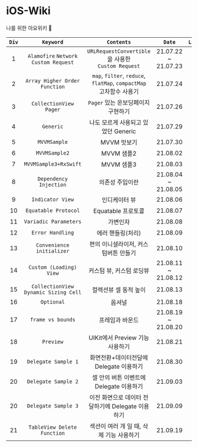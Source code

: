 # iOS-Wiki
나를 위한 아요위키 

|`Div`|`Keyword`|`Contents`|`Date`|`Link`|
|:--:|:--:|:--:|:--:|:--:|
|1|`Alamofire` `Network` `Custom Request`|`URLRequestConvertible`을 사용한 <br/> `Custom Request`|21.07.22 ~ 21.07.23|-|
|2|`Array Higher Order Function`|`map`, `filter`, `reduce`, `flatMap`, `compactMap` <br/> 고차함수 사용기 |21.07.24|-|
|3|`CollectionView` `Pager`|`Pager` 있는 온보딩페이지 구현하기 |21.07.26|[🔖](https://github.com/Taehyeon-Kim/iOS-Wiki/tree/master/OnboardingSample)|
|4|`Generic`|나도 모르게 사용되고 있었던 Generic|21.07.29|[🔖](https://github.com/Taehyeon-Kim/iOS-Wiki/blob/master/Generic.md)|
|5|`MVVMSample`|MVVM 맛보기|21.07.30|-|
|6|`MVVMSample2`|MVVM 샘플2 |21.08.02|-|
|7|`MVVMSample3+RxSwift`|MVVM 샘플3|21.08.03|-|
|8|`Dependency Injection`|의존성 주입이란|21.08.04 ~ 21.08.05|-|
|9|`Indicator View`|인디케이터 뷰|21.08.06|-|
|10|`Equatable Protocol`|Equatable 프로토콜|21.08.07|[🔖](https://github.com/Taehyeon-Kim/iOS-Wiki/tree/master/EquatableProtocol.playground)|
|11|`Variadic Parameters`|가변인자|21.08.08|[🔖](https://github.com/Taehyeon-Kim/iOS-Wiki/blob/master/Variadic%2BParameter.md)|
|12|`Error Handling`|에러 핸들링(처리)|21.08.09|[🔖](https://github.com/Taehyeon-Kim/iOS-Wiki/tree/master/ErrorHandling)|
|13|`Convenience initializer`|편의 이니셜라이저, 커스텀버튼 만들기|21.08.10|[🔖](https://github.com/Taehyeon-Kim/iOS-Wiki/blob/master/CustomViewSample/Convenience%2Binitializer.md)|
|14|`Custom (Loading) View`|커스텀 뷰, 커스텀 로딩뷰|21.08.11 ~ 21.08.12|[🔖](https://github.com/Taehyeon-Kim/iOS-Wiki/blob/master/CustomLoadingView/CustomLoadingView.md)|
|15|`CollectionView Dynamic Sizing Cell`|컬렉션뷰 셀 동적 높이|21.08.13|-|
|16|`Optional`|옵셔널|21.08.18|-|
|17|`frame vs bounds`|프레임과 바운드|21.08.19 ~ 21.08.20|-|
|18|`Preview`|UIKit에서 Preview 기능 사용하기|21.08.21|-|
|19|`Delegate Sample 1`|화면전환+데이터전달에 Delegate 이용하기|21.08.30|-|
|20|`Delegate Sample 2`|셀 안의 버튼 이벤트에 Delegate 이용하기|21.09.03|-|
|20|`Delegate Sample 3`|이전 화면으로 데이터 전달하기에 Delegate 이용하기|21.09.09|-|
|21|`TableView Delete Function`|섹션이 여러 개 일 때, 삭제 기능 사용하기|21.09.19|-|

